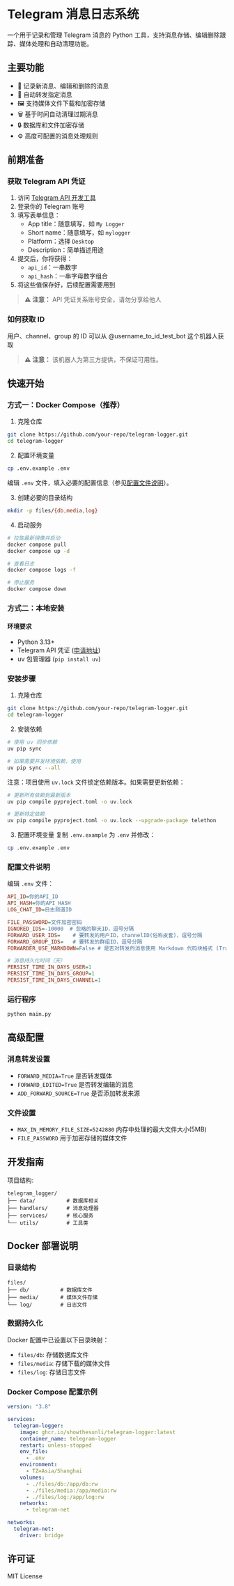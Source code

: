 # Telegram 消息日志系统

一个用于记录和管理 Telegram 消息的 Python 工具，支持消息存储、编辑删除跟踪、媒体处理和自动清理功能。

## 主要功能

- 📝 记录新消息、编辑和删除的消息
- 🔄 自动转发指定消息
- 🖼️ 支持媒体文件下载和加密存储
- 🗑️ 基于时间自动清理过期消息
- 🔒 数据库和文件加密存储
- ⚙️ 高度可配置的消息处理规则

## 前期准备

### 获取 Telegram API 凭证

1. 访问 [Telegram API 开发工具](https://my.telegram.org/apps)
2. 登录你的 Telegram 账号
3. 填写表单信息：
   - App title：随意填写，如 `My Logger`
   - Short name：随意填写，如 `mylogger`
   - Platform：选择 `Desktop`
   - Description：简单描述用途
4. 提交后，你将获得：
   - `api_id`：一串数字
   - `api_hash`：一串字母数字组合
5. 将这些值保存好，后续配置需要用到

> **⚠️ 注意：** API 凭证关系账号安全，请勿分享给他人

### 如何获取 ID

用户、channel、group 的 ID 可以从 @username_to_id_test_bot 这个机器人获取

> **⚠️ 注意：** 该机器人为第三方提供，不保证可用性。

## 快速开始

### 方式一：Docker Compose（推荐）

1. 克隆仓库

```bash
git clone https://github.com/your-repo/telegram-logger.git
cd telegram-logger
```

2. 配置环境变量

```bash
cp .env.example .env
```

编辑 `.env` 文件，填入必要的配置信息（参见[配置文件说明](#配置文件说明)）。

3. 创建必要的目录结构

```bash
mkdir -p files/{db,media,log}
```

4. 启动服务

```bash
# 拉取最新镜像并启动
docker compose pull
docker compose up -d

# 查看日志
docker compose logs -f

# 停止服务
docker compose down
```

### 方式二：本地安装

#### 环境要求

- Python 3.13+
- Telegram API 凭证 ([申请地址](https://my.telegram.org/))
- uv 包管理器 (`pip install uv`)

### 安装步骤

1. 克隆仓库

```bash
git clone https://github.com/your-repo/telegram-logger.git
cd telegram-logger
```

2. 安装依赖

```bash
# 使用 uv 同步依赖
uv pip sync

# 如果需要开发环境依赖，使用
uv pip sync --all
```

注意：项目使用 `uv.lock` 文件锁定依赖版本。如果需要更新依赖：

```bash
# 更新所有依赖到最新版本
uv pip compile pyproject.toml -o uv.lock

# 更新特定依赖
uv pip compile pyproject.toml -o uv.lock --upgrade-package telethon
```

3. 配置环境变量
   复制 `.env.example` 为 `.env` 并修改：

```bash
cp .env.example .env
```

### 配置文件说明

编辑 `.env` 文件：

```ini
API_ID=你的API_ID
API_HASH=你的API_HASH
LOG_CHAT_ID=日志频道ID

FILE_PASSWORD=文件加密密码
IGNORED_IDS=-10000  # 忽略的聊天ID，逗号分隔
FORWARD_USER_IDS=    # 要转发的用户ID，channelID(俗称皮套)，逗号分隔
FORWARD_GROUP_IDS=   # 要转发的群组ID，逗号分隔
FORWARDER_USE_MARKDOWN=False # 是否对转发的消息使用 Markdown 代码块格式 (True/False)

# 消息持久化时间（天）
PERSIST_TIME_IN_DAYS_USER=1
PERSIST_TIME_IN_DAYS_GROUP=1
PERSIST_TIME_IN_DAYS_CHANNEL=1
```

### 运行程序

```bash
python main.py
```

## 高级配置

### 消息转发设置

- `FORWARD_MEDIA=True` 是否转发媒体
- `FORWARD_EDITED=True` 是否转发编辑的消息
- `ADD_FORWARD_SOURCE=True` 是否添加转发来源

### 文件设置

- `MAX_IN_MEMORY_FILE_SIZE=5242880` 内存中处理的最大文件大小(5MB)
- `FILE_PASSWORD` 用于加密存储的媒体文件

## 开发指南

项目结构:

```
telegram_logger/
├── data/          # 数据库相关
├── handlers/      # 消息处理器
├── services/      # 核心服务
└── utils/         # 工具类
```

## Docker 部署说明

### 目录结构

```
files/
├── db/          # 数据库文件
├── media/       # 媒体文件存储
└── log/         # 日志文件
```

### 数据持久化

Docker 配置中已设置以下目录映射：

- `files/db`: 存储数据库文件
- `files/media`: 存储下载的媒体文件
- `files/log`: 存储日志文件

### Docker Compose 配置示例

```yaml
version: "3.8"

services:
  telegram-logger:
    image: ghcr.io/showthesunli/telegram-logger:latest
    container_name: telegram-logger
    restart: unless-stopped
    env_file:
      - .env
    environment:
      - TZ=Asia/Shanghai
    volumes:
      - ./files/db:/app/db:rw
      - ./files/media:/app/media:rw
      - ./files/log:/app/log:rw
    networks:
      - telegram-net

networks:
  telegram-net:
    driver: bridge
```

## 许可证

MIT License

